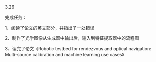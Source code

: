 3.26

完成任务：

1、阅读了论文的英文部分，并指出了一处错误

2、制作了光学图像从生成器中输出后，输入到特征提取器中的流程图

3、读完了论文《Robotic testbed for rendezvous and optical navigation: Multi-source calibration and machine learning use cases》